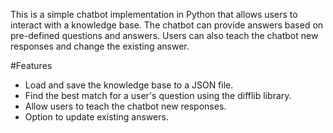 This is a simple chatbot implementation in Python that allows users to interact with a knowledge base. 
The chatbot can provide answers based on pre-defined questions and answers. Users can also teach the chatbot new responses and change the existing answer.

#Features

- Load and save the knowledge base to a JSON file.
- Find the best match for a user's question using the difflib library.
- Allow users to teach the chatbot new responses.
- Option to update existing answers.
